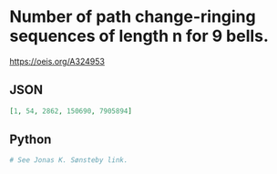 # Number of path change\-ringing sequences of length n for 9 bells\.
https://oeis.org/A324953
## JSON
```JSON
[1, 54, 2862, 150690, 7905894]
```
## Python
```Python
# See Jonas K. Sønsteby link.
```
